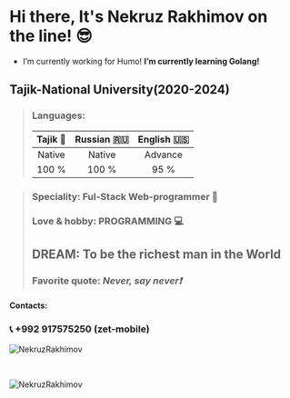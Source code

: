 # Hi there, It's Nekruz Rakhimov on the line! :sunglasses:
- I’m currently working for Humo! **I’m currently learning Golang!**

## Tajik-National University(2020-2024)

>### Languages:
>
>| Tajik :heartbeat: | Russian :ru:    |    English :us:   | 
>| :---------------: | :-------------: | :---------------:|
>|       Native      |    Native       |      Advance     |
>|      100 %        |    100 %        |        95 %      | 

>### Speciality: Ful-Stack Web-programmer :city_sunrise:
>### Love & hobby: PROGRAMMING :computer:
>## DREAM: To be the richest man in the World 
>### Favorite quote: *Never, say never:exclamation:* 
#### Contacts:
### :telephone_receiver:   +992 917575250 (zet-mobile) 

<p width="100%">&nbsp;<img align="left" src="https://github-readme-stats.vercel.app/api?username=NekruzRakhimov&show_icons=true&hide_title=true" alt="NekruzRakhimov" /></p> <br>
<p  width="100%">&nbsp;<img align="left" src="https://github-readme-stats.vercel.app/api/top-langs/?username=NekruzRakhimov" alt="NekruzRakhimov" /></p>

<!-- <a href="https://github.com/anuraghazra/github-readme-stats">
  <img align="center" src="https://github-readme-stats.vercel.app/api/pin/?username=NekruzRakhimov&repo=github-readme-stats" />
</a>
<a href="https://github.com/anuraghazra/convoychat">
  <img align="center" src="https://github-readme-stats.vercel.app/api/pin/?username=NekruzRakhimov&repo=convoychat" />
</a>
 -->
